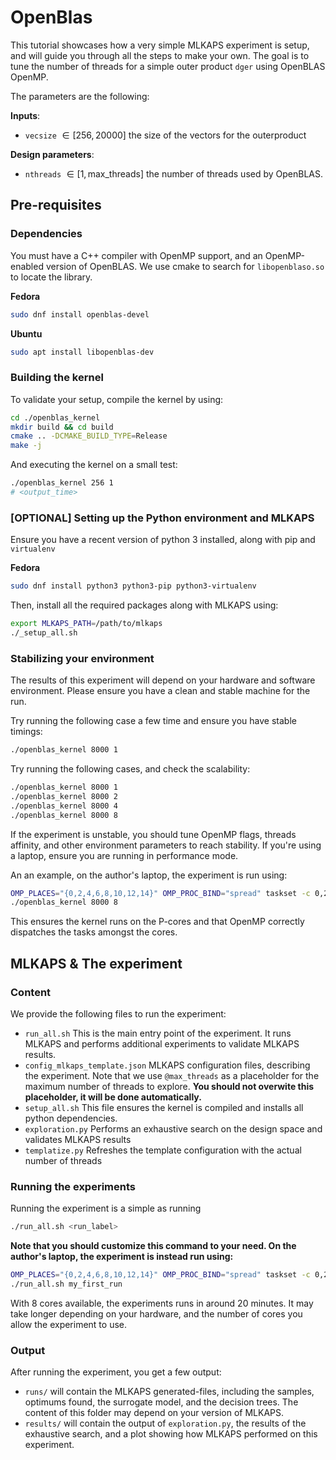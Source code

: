 # OpenBlas

This tutorial showcases how a very simple MLKAPS experiment is setup, and will guide you through all the steps to make your own.
The goal is to tune the number of threads for a simple outer product `dger` using OpenBLAS OpenMP.

The parameters are the following:

**Inputs**:
- `vecsize` $\in [256, 20000]$ the size of the vectors for the outerproduct

**Design parameters**:
- `nthreads` $\in [1, \text{max\_threads}]$ the number of threads used by OpenBLAS. 



## Pre-requisites

### Dependencies

You must have a C++ compiler with OpenMP support, and an OpenMP-enabled version of OpenBLAS. We use cmake to search for `libopenblaso.so` to locate the library.

**Fedora**

```sh
sudo dnf install openblas-devel
```

**Ubuntu**

```bash
sudo apt install libopenblas-dev
```

### Building the kernel

To validate your setup, compile the kernel by using:
```sh
cd ./openblas_kernel
mkdir build && cd build
cmake .. -DCMAKE_BUILD_TYPE=Release
make -j
```

And executing the kernel on a small test:
```sh
./openblas_kernel 256 1
# <output_time>
```

### [OPTIONAL] Setting up the Python environment and MLKAPS

Ensure you have a recent version of python 3 installed, along with pip and `virtualenv`

**Fedora**
```sh
sudo dnf install python3 python3-pip python3-virtualenv
```

Then, install all the required packages along with MLKAPS using:
```bash
export MLKAPS_PATH=/path/to/mlkaps
./_setup_all.sh
```

### Stabilizing your environment

The results of this experiment will depend on your hardware and software environment. Please ensure you have a clean and stable machine for the run.

Try running the following case a few time and ensure you have stable timings:
```sh
./openblas_kernel 8000 1
```

Try running the following cases, and check the scalability:
```sh
./openblas_kernel 8000 1
./openblas_kernel 8000 2
./openblas_kernel 8000 4
./openblas_kernel 8000 8
```

If the experiment is unstable, you should tune OpenMP flags, threads affinity, and other environment parameters to reach stability. If you're using a laptop, ensure you are running in performance mode.

An an example, on the author's laptop, the experiment is run using:
```sh
OMP_PLACES="{0,2,4,6,8,10,12,14}" OMP_PROC_BIND="spread" taskset -c 0,2,4,6,8,10,12,14 \
./openblas_kernel 8000 8
```
This ensures the kernel runs on the P-cores and that OpenMP correctly dispatches the tasks amongst the cores.


## MLKAPS & The experiment

### Content
We provide the following files to run the experiment:

- `run_all.sh` This is the main entry point of the experiment. It runs MLKAPS and performs additional experiments to validate MLKAPS results.
- `config_mlkaps_template.json` MLKAPS configuration files, describing the experiment. Note that we use `@max_threads` as a placeholder for the maximum number of threads to explore. **You should not overwite this placeholder, it will be done automatically.**
- `setup_all.sh` This file ensures the kernel is compiled and installs all python dependencies.
- `exploration.py` Performs an exhaustive search on the design space and validates MLKAPS results
- `templatize.py` Refreshes the template configuration with the actual number of threads

### Running the experiments

Running the experiment is a simple as running
```sh
./run_all.sh <run_label>
```
**Note that you should customize this command to your need.
On the author's laptop, the experiment is instead run using:**
```sh
OMP_PLACES="{0,2,4,6,8,10,12,14}" OMP_PROC_BIND="spread" taskset -c 0,2,4,6,8,10,12,14 \
./run_all.sh my_first_run
```

With 8 cores available, the experiments runs in around 20 minutes. It may take longer depending on your hardware, and the number of cores you allow the experiment to use.


### Output

After running the experiment, you get a few output:
- `runs/` will contain the MLKAPS generated-files, including the samples, optimums found, the surrogate model, and the decision trees. The content of this folder may depend on your version of MLKAPS.
- `results/` will contain the output of `exploration.py`, the results of the exhaustive search, and a plot showing how MLKAPS performed on this experiment.